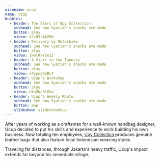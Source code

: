 ```yaml
---
nicename: ucup
name: Ucup
bubbles:
  - header: The Story of Upy Collection
    subhead: See how Syariah's snacks are made
    button: play
    video: X2vU5cAKZKM
  - header: Delivery by Motorbike
    subhead: See how Syariah's snacks are made
    button: play
    video: iHalRkYze1I
  - header: A Visit to the Tannery
    subhead: See how Syariah's snacks are made
    button: play
    video: nPypogRyBL4
  - header: Ucup's Workshop
    subhead: See how Syariah's snacks are made
    button: play
    video: UYg5Na9l8Vw
  - header: Ucup's Weekly Route
    subhead: See how Syariah's snacks are made
    button: map
    slideshow: slideshowUcup
---
```


<p>After years of working as a craftsman for a well-known handbag designer, Ucup decided to put his skills and experience to work building his own business. Now totaling ten employees, <a href="http://upycollection.com/" target="_blank">Upy Collection</a> produces genuine leather bags that also feature local Indonesian weaving styles.</p>

<p class="slideshow-only">Traveling far distances, through Jakarta's heavy traffic, Ucup's impact extends far beyond his immediate village.</p>
